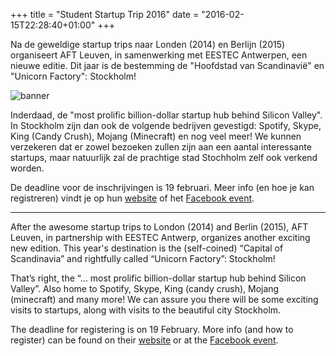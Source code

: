 +++
title = "Student Startup Trip 2016"
date = "2016-02-15T22:28:40+01:00"
+++

Na de geweldige startup trips naar Londen (2014) en Berlijn (2015) organiseert AFT Leuven, in samenwerking met EESTEC Antwerpen, een nieuwe editie. Dit jaar is de bestemming de "Hoofdstad van Scandinavië" en "Unicorn Factory": Stockholm!

![banner](/img/sst_2016.jpg)

Inderdaad, de "most prolific billion-dollar startup hub behind Silicon Valley". In Stockholm zijn dan ook de volgende bedrijven gevestigd: Spotify, Skype, King (Candy Crush), Mojang (Minecraft) en nog veel meer! We kunnen verzekeren dat er zowel bezoeken zullen zijn aan een aantal interessante startups, maar natuurlijk zal de prachtige stad Stochholm zelf ook verkend worden.

De deadline voor de inschrijvingen is 19 februari. Meer info (en hoe je kan registreren) vindt je op hun [website](http://www.aftleuven.be/event/student-startup-trip/) of het [Facebook event](https://www.facebook.com/events/1518341928470354/).


<hr/>

After the awesome startup trips to London (2014) and Berlin (2015), AFT Leuven, in partnership with EESTEC Antwerp, organizes another exciting new edition. This year's destination is the (self-coined) “Capital of Scandinavia” and rightfully called “Unicorn Factory”: Stockholm!

That’s right, the “... most prolific billion-dollar startup hub behind Silicon Valley”. Also home to Spotify, Skype, King (candy crush), Mojang (minecraft) and many more! We can assure you there will be some exciting visits to startups, along with visits to the beautiful city Stockholm.

The deadline for registering is on 19 February. More info (and how to register) can be found on their [website](http://www.aftleuven.be/event/student-startup-trip/) or at the [Facebook event](https://www.facebook.com/events/1518341928470354/).


